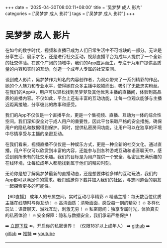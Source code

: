 +++
date = '2025-04-30T08:00:11+08:00'
title = '吴梦梦 成人 影片'
categories = ['吴梦梦 成人 影片']
tags = ['吴梦梦 成人 影片']
+++

# 吴梦梦 成人 影片

在如今的数字时代，视频和直播已成为人们日常生活中不可或缺的一部分。无论是分享生活、展示才艺，还是进行社交互动，视频直播平台为成年人提供了一个全新的社交体验。在这个广阔的领域中，我们的App应运而生，专注于为用户提供高质量的内容和实时的互动，创造一个成年人专属的社交空间。

谈到成人影片，吴梦梦作为知名的内容创作者，为观众带来了一系列精彩的作品。她的个人魅力和专业水平，使得她在众多主播中脱颖而出，吸引了无数忠实粉丝。在我们的App中，用户可以轻松找到吴梦梦及其他优秀主播的直播间，体验到高品质的直播内容。不仅如此，平台上还有丰富的互动功能，让每一位观众能够与主播近距离接触，分享彼此的故事和感受。

我们的App不仅仅是一个直播平台，更是一个集视频、直播、互动为一体的综合性空间。我们深知安全对于成人用户的重要性，因此平台采取严格的安全措施，确保用户的隐私和数据得到保护。同时，提供私密房间功能，让用户可以在独享的环境中尽情享受与主播的亲密互动。

在我们看来，视频直播不仅仅是一种娱乐方式，更是一种全新的社交文化。通过直播，用户不仅可以欣赏到丰富的内容，还能参与到各种游戏互动和语音聊天中，感受到前所未有的社交乐趣。我们的目标是为用户提供一个安全、私密且充满乐趣的在线环境，让每位成年人都能找到属于他们的精彩时刻。

无论你是想了解吴梦梦最新的直播动态，还是想要体验多样的互动玩法，我们的App都可以满足你的需求。我们诚邀你下载并加入我们的社区，与志同道合的朋友一起探索更多的可能性。

【6D直播】
成年人的专属空间，实时互动尽享精彩
🔥 精选主播：每天数百位优质主播在线随时与你互动！
🔥 高清画质：清晰画面，感受每一刻的精彩！
🔥 多样化玩法：语音聊天、游戏互动，刺激无穷！
🔥 私密房间：独享专属时光，体验真实的私密体验！
🔥 安全保障：隐私与数据安全，我们承诺严格保护！

➡️ [立即下载](https://down123.s3.ap-east-1.amazonaws.com/down/down.html?channelCode=blog) ⬅️，开启你的私密世界！
（仅限18岁以上成年人）
➡️ [github](https://aldult-live.github.io/)
➡️ [gitlab](https://seo-09598d.gitlab.io/)
➡️ [推特](https://x.com/wegame33)
➡️ [youtube](https://www.youtube.com/@6Dlive)

---
